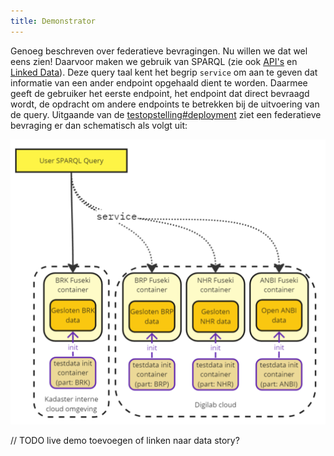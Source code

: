 ```yaml
---
title: Demonstrator
---
```

Genoeg beschreven over federatieve bevragingen. Nu willen we dat wel eens zien! Daarvoor maken we
gebruik van SPARQL (zie ook [API's](./apis.md) en [Linked Data](./linkeddata.md)). Deze query taal
kent het begrip `service` om aan te geven dat informatie van een ander endpoint opgehaald dient te
worden. Daarmee geeft de gebruiker het eerste endpoint, het endpoint dat direct bevraagd wordt, de
opdracht om andere endpoints te betrekken bij de uitvoering van de query. Uitgaande van de
[testopstelling#deployment](./testopstelling.md#deployment) ziet een federatieve bevraging er dan
schematisch als volgt uit:

![Schematische SPARQL Query demo](images/testopstelling-federatieve-bevraging.png)

// TODO live demo toevoegen of linken naar data story?
